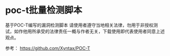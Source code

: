 # poc-t批量检测脚本

基于POC-T编写的漏洞检测脚本
请使用者遵守当地相关法律，勿用于非授权测试，如作他用所承受的法律责任一概与作者无关，下载使用即代表使用者同意上述观点。

参考：
https://github.com/Xyntax/POC-T
